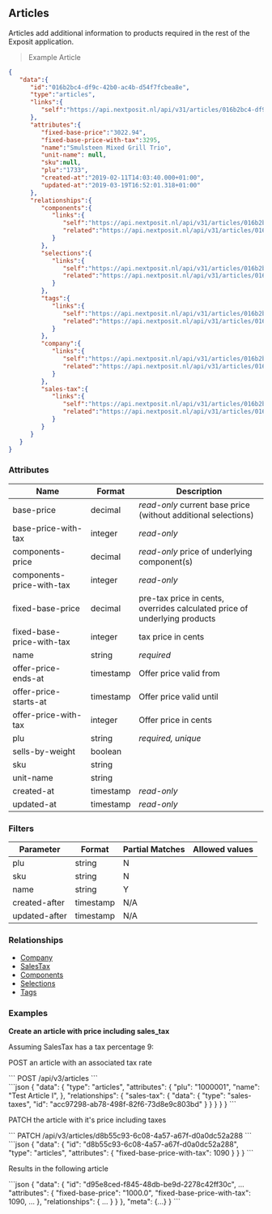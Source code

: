 ## Articles

Articles add additional information to products required in the rest of the Exposit application.

> Example Article

```json
{
   "data":{
      "id":"016b2bc4-df9c-42b0-ac4b-d54f7fcbea8e",
      "type":"articles",
      "links":{
         "self":"https://api.nextposit.nl/api/v31/articles/016b2bc4-df9c-42b0-ac4b-d54f7fcbea8e"
      },
      "attributes":{
         "fixed-base-price":"3022.94",
         "fixed-base-price-with-tax":3295,
         "name":"Smulsteen Mixed Grill Trio",
         "unit-name": null,
         "sku":null,
         "plu":"1733",
         "created-at":"2019-02-11T14:03:40.000+01:00",
         "updated-at":"2019-03-19T16:52:01.318+01:00"
      },
      "relationships":{
         "components":{
            "links":{
               "self":"https://api.nextposit.nl/api/v31/articles/016b2bc4-df9c-42b0-ac4b-d54f7fcbea8e/relationships/components",
               "related":"https://api.nextposit.nl/api/v31/articles/016b2bc4-df9c-42b0-ac4b-d54f7fcbea8e/components"
            }
         },
         "selections":{
            "links":{
               "self":"https://api.nextposit.nl/api/v31/articles/016b2bc4-df9c-42b0-ac4b-d54f7fcbea8e/relationships/selections",
               "related":"https://api.nextposit.nl/api/v31/articles/016b2bc4-df9c-42b0-ac4b-d54f7fcbea8e/selections"
            }
         },
         "tags":{
            "links":{
               "self":"https://api.nextposit.nl/api/v31/articles/016b2bc4-df9c-42b0-ac4b-d54f7fcbea8e/relationships/tags",
               "related":"https://api.nextposit.nl/api/v31/articles/016b2bc4-df9c-42b0-ac4b-d54f7fcbea8e/tags"
            }
         },
         "company":{
            "links":{
               "self":"https://api.nextposit.nl/api/v31/articles/016b2bc4-df9c-42b0-ac4b-d54f7fcbea8e/relationships/company",
               "related":"https://api.nextposit.nl/api/v31/articles/016b2bc4-df9c-42b0-ac4b-d54f7fcbea8e/company"
            }
         },
         "sales-tax":{
            "links":{
               "self":"https://api.nextposit.nl/api/v31/articles/016b2bc4-df9c-42b0-ac4b-d54f7fcbea8e/relationships/sales-tax",
               "related":"https://api.nextposit.nl/api/v31/articles/016b2bc4-df9c-42b0-ac4b-d54f7fcbea8e/sales-tax"
            }
         }
      }
   }
}
```

### Attributes

| Name                        | Format    |  Description        |
| --------------------------- | --------- | ------------------- |
| base-price                  | decimal   | *read-only* current base price (without additional selections)
| base-price-with-tax         | integer   | *read-only*
| components-price            | decimal   | *read-only* price of underlying component(s)
| components-price-with-tax   | integer   | *read-only*
| fixed-base-price            | decimal   | pre-tax price in cents, overrides calculated price of underlying products
| fixed-base-price-with-tax   | integer   | tax price in cents
| name                        | string    | *required*
| offer-price-ends-at         | timestamp | Offer price valid from
| offer-price-starts-at       | timestamp | Offer price valid until
| offer-price-with-tax        | integer   | Offer price in cents
| plu                         | string    | *required, unique*
| sells-by-weight             | boolean   |
| sku                         | string    |
| unit-name                   | string    |
| created-at                  | timestamp | *read-only*
| updated-at                  | timestamp | *read-only*

### Filters

| Parameter                   | Format    |  Partial Matches    |  Allowed values  |
| --------------------------- | --------- | ------------------- | ---------------- |
| plu                         | string    |  N                  |                  |
| sku                         | string    |  N                  |                  |
| name                        | string    |  Y                  |                  |
| created-after               | timestamp |  N/A                |                  |
| updated-after               | timestamp |  N/A                |                  |

### Relationships

* [Company](#companies)
* [SalesTax](#salestaxes)
* [Components](#components)
* [Selections](#selections)
* [Tags](#tags)

### Examples

__Create an article with price including sales_tax__

Assuming SalesTax has a tax percentage 9:

POST an article with an associated tax rate


<div class="center-column"></div>
```
POST /api/v3/articles
```

<div class="center-column"></div>
```json
{
  "data": {
    "type": "articles",
    "attributes": {
      "plu": "1000001",
      "name": "Test Article I",
    },
    "relationships": {
      "sales-tax": {
        "data": {
          "type": "sales-taxes",
          "id": "acc97298-ab78-498f-82f6-73d8e9c803bd"
        }
      }
    }
  }
}
```

PATCH the article with it's price including taxes

<div class="center-column"></div>
```
PATCH /api/v3/articles/d8b55c93-6c08-4a57-a67f-d0a0dc52a288
```
<div class="center-column"></div>
```json
{
  "data": {
    "id": "d8b55c93-6c08-4a57-a67f-d0a0dc52a288",
    "type": "articles",
    "attributes": {
      "fixed-base-price-with-tax": 1090
    }
  }
}
```

Results in the following article

<div class="center-column"></div>
```json
{
  "data": {
    "id": "d95e8ced-f845-48db-be9d-2278c42ff30c",
    ...
    "attributes": {
      "fixed-base-price": "1000.0",
      "fixed-base-price-with-tax": 1090,
      ...
    },
    "relationships": {
      ...
      }
    }
  },
  "meta": {...}
}
```